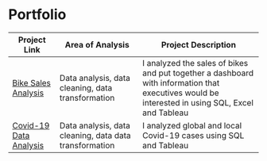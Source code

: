 # Portfolio


| Project Link | Area of Analysis | Project Description | 
|---|---|---|
| [Bike Sales Analysis](https://github.com/GabrielR422/Bike-Sales-Analysis) | Data analysis, data cleaning, data transformation | I analyzed the sales of bikes and put together a dashboard with information that executives would be interested in using SQL, Excel and Tableau |
| [Covid-19 Data Analysis](https://github.com/GabrielR422/Covid-19_Data_Analysis) | Data analysis, data cleaning, data data transformation | I analyzed global and local Covid-19 cases using SQL and Tableau |
